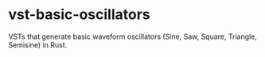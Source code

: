# vst-basic-oscillators
VSTs that generate basic waveform oscillators (Sine, Saw, Square, Triangle, Semisine) in Rust.
